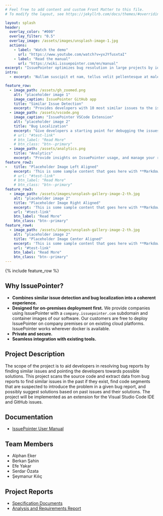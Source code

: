 ```yaml
---
# Feel free to add content and custom Front Matter to this file.
# To modify the layout, see https://jekyllrb.com/docs/themes/#overriding-theme-defaults

layout: splash
header:
  overlay_color: "#000"
  overlay_filter: "0.5"
  overlay_image: /assets/images/unsplash-image-1.jpg
  actions:
    - label: "Watch the demo"
      url: "https://www.youtube.com/watch?v=yxJYfusxtaI"
    - label: "Read the manual"
      url: "https://wiki.issuepointer.com/en/manual"
excerpt: "IssuePointer optimizes bug resolution in large projects by identifying similar past issues, guiding new developers via bug localization, and refining predictions based on feedback."
intro: 
  - excerpt: 'Nullam suscipit et nam, tellus velit pellentesque at malesuada, enim eaque. Quis nulla, netus tempor in diam gravida tincidunt, *proin faucibus* voluptate felis id sollicitudin. Centered with `type="center"`'

feature_row:
  - image_path: /assets/gh_zoomed.png
    alt: "placeholder image 1"
    image_caption: IssuePointer GitHub app
    title: "Similar Issue Detection"
    excerpt: "Provides developers with 10 most similar issues to the issue at hand."
  - image_path: /assets/vscode.png
    image_caption: "IssuePointer VSCode Extension"
    alt: "placeholder image 2"
    title: "Bug Localization"
    excerpt: "Give developers a starting point for debugging the issues by suggesting suspected files."
    # url: "#test-link"
    # btn_label: "Read More"
    # btn_class: "btn--primary"
  - image_path: /assets/analytics.png
    title: "Analytics"
    excerpt: "Provide insights on IssuePointer usage, and manage your repositories and developers."
feature_row2:
-   title: "Placeholder Image Left Aligned"
    excerpt: 'This is some sample content that goes here with **Markdown** formatting. Left aligned with `type="left"`'
    # url: "#test-link"
    # btn_label: "Read More"
    # btn_class: "btn--primary"
feature_row3:
  - image_path: /assets/images/unsplash-gallery-image-2-th.jpg
    alt: "placeholder image 2"
    title: "Placeholder Image Right Aligned"
    excerpt: 'This is some sample content that goes here with **Markdown** formatting. Right aligned with `type="right"`'
    url: "#test-link"
    btn_label: "Read More"
    btn_class: "btn--primary"
feature_row4:
  - image_path: /assets/images/unsplash-gallery-image-2-th.jpg
    alt: "placeholder image 2"
    title: "Placeholder Image Center Aligned"
    excerpt: 'This is some sample content that goes here with **Markdown** formatting. Centered with `type="center"`'
    url: "#test-link"
    btn_label: "Read More"
    btn_class: "btn--primary"
---
```

<!-- # IssuePointer -->
<!-- <center>
<iframe width="560" height="315" src="https://www.youtube-nocookie.com/embed/yxJYfusxtaI?si=Bka9mJ1H1HJlrzq9" title="YouTube video player" frameborder="0" allow="accelerometer; autoplay; clipboard-write; encrypted-media; gyroscope; picture-in-picture; web-share" referrerpolicy="strict-origin-when-cross-origin" allowfullscreen></iframe>
</center> -->



{% include feature_row %}

## Why IssuePointer?
- **Combines similar issue detection and bug localization into a coherent experience.**
- **Designed for on-premises deployment first.** We provide companies using IssuePointer with a `company.issuepointer.com` subdomain and container images of our software. Our customers are free to deploy IssuePointer on company premises or on existing cloud platforms. IssuePointer works wherever docker is available.
- **Private and secure.**
- **Seamless integration with existing tools.**

<!-- {% include feature_row id="feature_row2" type="left" %} -->
<!-- 
{% include feature_row id="feature_row2" type="left" %}

{% include feature_row id="feature_row3" type="right" %}

{% include feature_row id="feature_row4" type="center" %} -->

## Project Description

The scope of the project is to aid developers in resolving bug reports by finding similar issues and pointing the developers towards possible solutions. This project scans the source code and extract data from bug reports to find similar issues in the past if they exist, find code segments that are suspected to introduce the problem in a given bug report, and possibly suggest solutions based on past issues and their solutions. The project will be implemented as an extension for the Visual Studio Code IDE and GitHub issues.

## Documentation
* [IssuePointer User Manual](https://wiki.issuepointer.com/en/manual)

## Team Members
* Alphan Eker
* Berkan Şahin
* Efe Yakar
* Serdar Özata
* Şeymanur Kılıç

## Project Reports
* [Specification Documents](./docs.html)
* [Analysis and Requirements Report](./docs.html)

